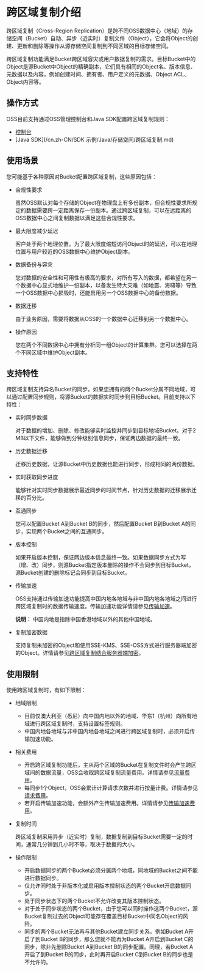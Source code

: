 # 跨区域复制介绍

跨区域复制（Cross-Region Replication）是跨不同OSS数据中心（地域）的存储空间（Bucket）自动、异步（近实时）复制文件（Object），它会将Object的创建、更新和删除等操作从源存储空间复制到不同区域的目标存储空间。

跨区域复制功能满足Bucket跨区域容灾或用户数据复制的需求。目标Bucket中的Object是源Bucket中Object的精确副本，它们具有相同的Object名、版本信息、元数据以及内容，例如创建时间、拥有者、用户定义的元数据、Object ACL、Object内容等。

## 操作方式

OSS目前支持通过OSS管理控制台和Java SDK配置跨区域复制规则：

-   [控制台](/cn.zh-CN/控制台用户指南/存储空间管理/冗余与容错/设置跨区域复制.md)
-   [Java SDK](/cn.zh-CN/SDK 示例/Java/存储空间/跨区域复制.md)

## 使用场景

您可能基于各种原因对Bucket配置跨区域复制，这些原因包括：

-   合规性要求

    虽然OSS默认对每个存储的Object在物理盘上有多份副本，但合规性要求所规定的数据需要跨一定距离保存一份副本。通过跨区域复制，可以在远距离的OSS数据中心之间复制数据以满足这些合规性要求。

-   最大限度减少延迟

    客户处于两个地理位置。为了最大限度缩短访问Object时的延迟，可以在地理位置与用户较近的OSS数据中心维护Object副本。

-   数据备份与容灾

    您对数据的安全性和可用性有极高的要求，对所有写入的数据，都希望在另一个数据中心显式地维护一份副本，以备发生特大灾难（如地震、海啸等）导致一个OSS数据中心损毁时，还能启用另一个OSS数据中心的备份数据。

-   数据迁移

    由于业务原因，需要将数据从OSS的一个数据中心迁移到另一个数据中心。

-   操作原因

    您在两个不同数据中心中拥有分析同一组Object的计算集群。您可以选择在两个不同区域中维护Object副本。


## 支持特性

跨区域复制支持异名Bucket的同步。如果您拥有的两个Bucket分属不同地域，可以通过配置同步规则，将源Bucket的数据实时同步到目标Bucket。目前支持以下特性：

-   实时同步数据

    对于数据的增加、删除、修改能够实时监控并同步到目标地域Bucket。对于2 MB以下文件，能够做到分钟级别信息同步，保证两边数据的最终一致。

-   历史数据迁移

    迁移历史数据，让源Bucket中历史数据也能进行同步，形成相同的两份数据。

-   实时获取同步进度

    能够针对实时同步数据展示最近同步的时间节点，针对历史数据的迁移展示迁移的百分比。

-   互通同步

    您可以配置Bucket A到Bucket B的同步，然后配置Bucket B到Bucket A的同步，实现两个Bucket之间的互通同步。

-   版本控制

    如果开启版本控制，保证两边版本信息最终一致。如果数据同步方式为写（增、改）同步，则源Bucket指定版本删除的操作不会同步到目标Bucket，源Bucket创建的删除标记会同步到目标Bucket。

-   传输加速

    OSS支持通过传输加速功能提高中国内地各地域与非中国内地各地域之间进行跨区域复制时的数据传输速度。传输加速功能详情请参见[传输加速](/cn.zh-CN/开发指南/存储空间（Bucket）/传输加速.md)。

    **说明：** 中国内地是指除中国香港地域以外的其他中国地域。

-   复制加密数据

    支持复制未加密的Object和使用SSE-KMS、SSE-OSS方式进行服务器端加密的Object。详情请参见[跨区域复制结合服务器端加密](/cn.zh-CN/开发指南/数据安全/数据容灾/特殊场景下的复制行为.md)。


## 使用限制

使用跨区域复制时，有如下限制：

-   地域限制
    -   目前仅澳大利亚（悉尼）向中国内地以外的地域、华东1（杭州）向所有地域进行跨区域复制时，支持设置标签规则。
    -   中国内地各地域与非中国内地各地域之间进行跨区域复制时，必须开启传输加速功能。
-   相关费用
    -   开启跨区域复制功能后，主从两个区域的Bucket在复制文件时会产生跨区域间的数据流量，OSS会收取跨区域复制流量费用。详情请参见[流量费用](/cn.zh-CN/计量计费/计量项和计费项/流量费用.md)。
    -   每同步1个Object，OSS会累计计算请求次数并进行按量计费。详情请参见[请求费用](/cn.zh-CN/计量计费/计量项和计费项/请求费用.md)。
    -   若开启传输加速功能，会额外产生传输加速费用。详情请参见[传输加速费用](/cn.zh-CN/计量计费/计量项和计费项/传输加速费用.md)。
-   复制时间

    跨区域复制采用异步（近实时）复制，数据复制到目标Bucket需要一定的时间，通常几分钟到几小时不等，取决于数据的大小。

-   操作限制
    -   开启数据同步的两个Bucket必须分属两个地域，同地域的Bucket之间不能进行数据同步。
    -   仅允许同时处于非版本化或启用版本控制状态的两个Bucket开启数据同步。
    -   处于同步状态下的两个Bucket不允许改变其版本控制状态。
    -   对于处于同步状态的两个Bucket，由于您可以同时操作这两个Bucket，源Bucket复制过去的Object可能存在覆盖目标Bucket中同名Object的风险。
    -   同步的两个Bucket无法再与其他Bucket建立同步关系。例如Bucket A开启了到Bucket B的同步，那么您就不能再为Bucket A开启到Bucket C的同步，除非先删除Bucket A到Bucket B的同步配置。同理，若Bucket A开启了到Bucket B的同步，此时再开启Bucket C到Bucket B的同步也是不允许的。

